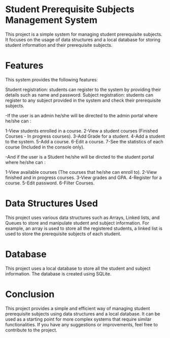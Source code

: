 # Student Prerequisite Subjects Management System

This project is a simple system for managing student prerequisite subjects. It focuses on the usage of data structures and a local database for storing student information and their prerequisite subjects.

# Features
This system provides the following features:

Student registration: students can register to the system by providing their details such as name and password.
Subject registration: students can register to any subject provided in the system and check their prerequisite subjects.

-If the user is an admin he/she will be directed to the admin portal where he/she can :

1-View students enrolled in a course.
2-View a student courses (Finished Courses - In progress courses).
3-Add Grade for a student.
4-Add a student to the system.
5-Add a course.
6-Edit a course.
7-See the statistics of each course (Included in the console only).

-And if the user is a Student he/she will be dircted to the student portal where he/she can :

1-View available courses (The courses that he/she can enroll to).
2-View finished and in progress courses.
3-View grades and GPA.
4-Register for a course.
5-Edit password.
6-Filter Courses.


# Data Structures Used
This project uses various data structures such as Arrays, Linked lists, and Queues to store and manipulate student and subject information. For example, an array is used to store all the registered students, a linked list is used to store the prerequisite subjects of each student.

# Database
This project uses a local database to store all the student and subject information. The database is created using SQLite.

# Conclusion
This project provides a simple and efficient way of managing student prerequisite subjects using data structures and a local database. It can be used as a starting point for more complex systems that require similar functionalities. If you have any suggestions or improvements, feel free to contribute to the project.

